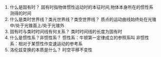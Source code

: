 1. 什么是固有时？
   固有时指物体惯性运动时的本征时间,物体本身所在的惯性系测得的时间
2. 什么是类时世界线？类光世界线？类空世界线？
   质点的运动曲线始终处在光锥中/处于光锥面上/处于光锥外
3. 固有时与类时时间线有何关系？
   类时时间线的长度为固有时
4. 什么是惯性系？非惯性系？
   惯性系：牛顿第一定律成立的参照系叫 
   非惯性系：相对于某惯性作变速运动的参考系
1. 洛伦兹变换的本质是什么？
   时空平移不变性